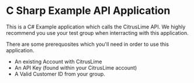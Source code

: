 # C Sharp Example API Application
This is a C# Example application which calls the CitrusLime API.
We highly recommend you use your test group when interracting with this application.

There are some prerequosites which you'll need in order to use this application.
  - An existing Account with CitrusLime
  - An API Key (found within your CitrusLime account)
  - A Valid Customer ID from your group.
